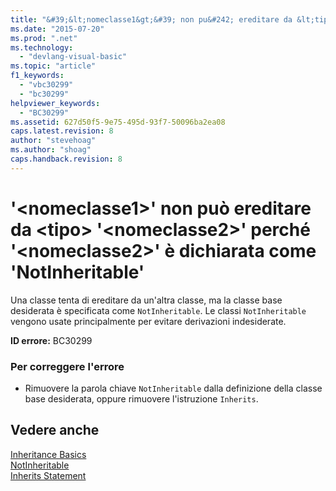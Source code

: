 ```yaml
---
title: "&#39;&lt;nomeclasse1&gt;&#39; non pu&#242; ereditare da &lt;tipo&gt; &#39;&lt;nomeclasse2&gt;&#39; perch&#233; &#39;&lt;nomeclasse2&gt;&#39; &#232; dichiarata come &#39;NotInheritable&#39; | Microsoft Docs"
ms.date: "2015-07-20"
ms.prod: ".net"
ms.technology: 
  - "devlang-visual-basic"
ms.topic: "article"
f1_keywords: 
  - "vbc30299"
  - "bc30299"
helpviewer_keywords: 
  - "BC30299"
ms.assetid: 627d50f5-9e75-495d-93f7-50096ba2ea08
caps.latest.revision: 8
author: "stevehoag"
ms.author: "shoag"
caps.handback.revision: 8
---
```

# &#39;&lt;nomeclasse1&gt;&#39; non pu&#242; ereditare da &lt;tipo&gt; &#39;&lt;nomeclasse2&gt;&#39; perch&#233; &#39;&lt;nomeclasse2&gt;&#39; &#232; dichiarata come &#39;NotInheritable&#39;
Una classe tenta di ereditare da un'altra classe, ma la classe base desiderata è specificata come `NotInheritable`. Le classi `NotInheritable` vengono usate principalmente per evitare derivazioni indesiderate.  
  
 **ID errore:** BC30299  
  
### Per correggere l'errore  
  
-   Rimuovere la parola chiave `NotInheritable` dalla definizione della classe base desiderata, oppure rimuovere l'istruzione `Inherits`.  
  
## Vedere anche  
 [Inheritance Basics](../../visual-basic/programming-guide/language-features/objects-and-classes/inheritance-basics.md)   
 [NotInheritable](../../visual-basic/language-reference/modifiers/notinheritable.md)   
 [Inherits Statement](../../visual-basic/language-reference/statements/inherits-statement.md)